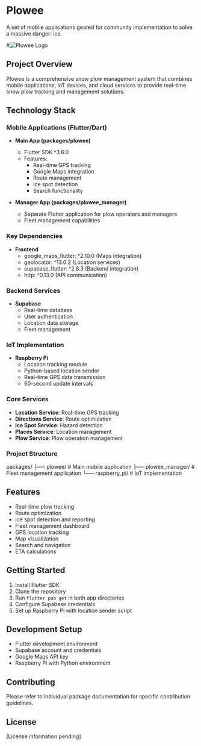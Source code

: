 # Plowee
A set of mobile applications geared for community implementation to solve a massive danger: ice.

#![Plowee Logo](assets/image.png)

## Project Overview
Plowee is a comprehensive snow plow management system that combines mobile applications, IoT devices, and cloud services to provide real-time snow plow tracking and management solutions.

## Technology Stack

### Mobile Applications (Flutter/Dart)
- **Main App (packages/plowee)**
  - Flutter SDK ^3.6.0
  - Features:
    - Real-time GPS tracking
    - Google Maps integration
    - Route management
    - Ice spot detection
    - Search functionality
  
- **Manager App (packages/plowee_manager)**
  - Separate Flutter application for plow operators and managers
  - Fleet management capabilities

### Key Dependencies
- **Frontend**
  - google_maps_flutter: ^2.10.0 (Maps integration)
  - geolocator: ^13.0.2 (Location services)
  - supabase_flutter: ^2.8.3 (Backend integration)
  - http: ^0.13.0 (API communication)

### Backend Services
- **Supabase**
  - Real-time database
  - User authentication
  - Location data storage
  - Fleet management

### IoT Implementation
- **Raspberry Pi**
  - Location tracking module
  - Python-based location sender
  - Real-time GPS data transmission
  - 60-second update intervals

### Core Services
- **Location Service**: Real-time GPS tracking
- **Directions Service**: Route optimization
- **Ice Spot Service**: Hazard detection
- **Places Service**: Location management
- **Plow Service**: Plow operation management

### Project Structure
packages/
├── plowee/               # Main mobile application
├── plowee_manager/       # Fleet management application
└── raspberry_pi/         # IoT implementation

## Features
- Real-time plow tracking
- Route optimization
- Ice spot detection and reporting
- Fleet management dashboard
- GPS location tracking
- Map visualization
- Search and navigation
- ETA calculations

## Getting Started
1. Install Flutter SDK
2. Clone the repository
3. Run `flutter pub get` in both app directories
4. Configure Supabase credentials
5. Set up Raspberry Pi with location sender script

## Development Setup
- Flutter development environment
- Supabase account and credentials
- Google Maps API key
- Raspberry Pi with Python environment

## Contributing
Please refer to individual package documentation for specific contribution guidelines.

## License
[License information pending]